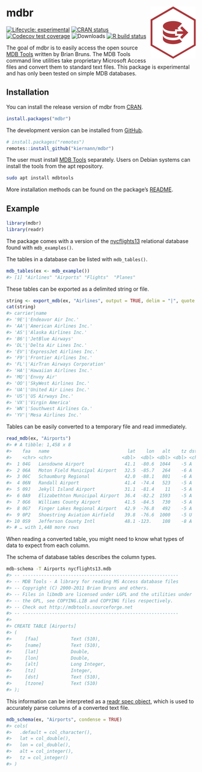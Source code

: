 
<!-- README.md is generated from README.Rmd. Please edit that file -->

# mdbr <img src='man/figures/logo.png' align="right" height="139" />

<!-- badges: start -->

[![Lifecycle:
experimental](https://img.shields.io/badge/lifecycle-experimental-orange.svg)](https://www.tidyverse.org/lifecycle/#experimental)
[![CRAN
status](https://www.r-pkg.org/badges/version/mdbr)](https://CRAN.R-project.org/package=mdbr)
[![Codecov test
coverage](https://img.shields.io/codecov/c/github/kiernann/mdbr/master.svg)](https://codecov.io/gh/kiernann/mdbr?branch=master)
![Downloads](https://cranlogs.r-pkg.org/badges/grand-total/mdbr) [![R
build
status](https://github.com/kiernann/mdbr/workflows/R-CMD-check/badge.svg)](https://github.com/kiernann/mdbr/actions)
<!-- badges: end -->

The goal of mdbr is to easily access the open source [MDB
Tools](https://github.com/mdbtools/mdbtools) written by Brian Bruns. The
MDB Tools command line utilities take proprietary Microsoft Access files
and convert them to standard text files. This package is experimental
and has only been tested on simple MDB databases.

## Installation

You can install the release version of mdbr from
[CRAN](https://cran.r-project.org/package=mdbr).

``` r
install.packages("mdbr")
```

The development version can be installed from
[GitHub](https://github.com/kiernann/mdbr).

``` r
# install.packages("remotes")
remotes::install_github("kiernann/mdbr")
```

The user must install [MDB Tools](https://github.com/mdbtools/mdbtools)
separately. Users on Debian systems can install the tools from the apt
repository.

``` bash
sudo apt install mdbtools
```

More installation methods can be found on the package’s
[README](https://github.com/mdbtools/mdbtools/blob/dev/README.md).

## Example

``` r
library(mdbr)
library(readr)
```

The package comes with a version of the
[nycflights13](https://github.com/hadley/nycflights13) relational
database found with `mdb_examples()`.

The tables in a database can be listed with `mdb_tables()`.

``` r
mdb_tables(ex <- mdb_example())
#> [1] "Airlines" "Airports" "Flights"  "Planes"
```

These tables can be exported as a delimited string or file.

``` r
string <- export_mdb(ex, "Airlines", output = TRUE, delim = "|", quote = "'")
cat(string)
#> carrier|name
#> '9E'|'Endeavor Air Inc.'
#> 'AA'|'American Airlines Inc.'
#> 'AS'|'Alaska Airlines Inc.'
#> 'B6'|'JetBlue Airways'
#> 'DL'|'Delta Air Lines Inc.'
#> 'EV'|'ExpressJet Airlines Inc.'
#> 'F9'|'Frontier Airlines Inc.'
#> 'FL'|'AirTran Airways Corporation'
#> 'HA'|'Hawaiian Airlines Inc.'
#> 'MQ'|'Envoy Air'
#> 'OO'|'SkyWest Airlines Inc.'
#> 'UA'|'United Air Lines Inc.'
#> 'US'|'US Airways Inc.'
#> 'VX'|'Virgin America'
#> 'WN'|'Southwest Airlines Co.'
#> 'YV'|'Mesa Airlines Inc.'
```

Tables can be easily converted to a temporary file and read immediately.

``` r
read_mdb(ex, "Airports")
#> # A tibble: 1,458 x 8
#>    faa   name                             lat    lon   alt    tz dst   tzone              
#>    <chr> <chr>                          <dbl>  <dbl> <dbl> <dbl> <chr> <chr>              
#>  1 04G   Lansdowne Airport               41.1  -80.6  1044    -5 A     America/New_York   
#>  2 06A   Moton Field Municipal Airport   32.5  -85.7   264    -6 A     America/Chicago    
#>  3 06C   Schaumburg Regional             42.0  -88.1   801    -6 A     America/Chicago    
#>  4 06N   Randall Airport                 41.4  -74.4   523    -5 A     America/New_York   
#>  5 09J   Jekyll Island Airport           31.1  -81.4    11    -5 A     America/New_York   
#>  6 0A9   Elizabethton Municipal Airport  36.4  -82.2  1593    -5 A     America/New_York   
#>  7 0G6   Williams County Airport         41.5  -84.5   730    -5 A     America/New_York   
#>  8 0G7   Finger Lakes Regional Airport   42.9  -76.8   492    -5 A     America/New_York   
#>  9 0P2   Shoestring Aviation Airfield    39.8  -76.6  1000    -5 U     America/New_York   
#> 10 0S9   Jefferson County Intl           48.1 -123.    108    -8 A     America/Los_Angeles
#> # … with 1,448 more rows
```

When reading a converted table, you might need to know what types of
data to expect from each column.

The schema of database tables describes the column types.

``` bash
mdb-schema -T Airports nycflights13.mdb
#> -- ----------------------------------------------------------
#> -- MDB Tools - A library for reading MS Access database files
#> -- Copyright (C) 2000-2011 Brian Bruns and others.
#> -- Files in libmdb are licensed under LGPL and the utilities under
#> -- the GPL, see COPYING.LIB and COPYING files respectively.
#> -- Check out http://mdbtools.sourceforge.net
#> -- ----------------------------------------------------------
#> 
#> CREATE TABLE [Airports]
#> (
#>     [faa]            Text (510), 
#>     [name]           Text (510), 
#>     [lat]            Double, 
#>     [lon]            Double, 
#>     [alt]            Long Integer, 
#>     [tz]             Integer, 
#>     [dst]            Text (510), 
#>     [tzone]          Text (510)
#> );
```

This information can be interpreted as a [readr spec
object](https://readr.tidyverse.org/reference/spec.html), which is used
to accurately parse columns of a converted text file.

``` r
mdb_schema(ex, "Airports", condense = TRUE)
#> cols(
#>   .default = col_character(),
#>   lat = col_double(),
#>   lon = col_double(),
#>   alt = col_integer(),
#>   tz = col_integer()
#> )
```

<!-- refs: start -->

<!-- refs: end -->
